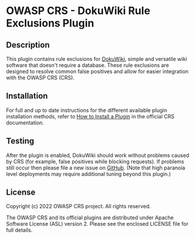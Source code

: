 # OWASP CRS - DokuWiki Rule Exclusions Plugin

## Description

This plugin contains rule exclusions for [DokuWiki](https://www.dokuwiki.org), simple and versatile wiki software that doesn't require a database. These rule exclusions are designed to resolve common false positives and allow for easier integration with the OWASP CRS (CRS).

## Installation

For full and up to date instructions for the different available plugin installation methods, refer to [How to Install a Plugin](https://coreruleset.org/docs/concepts/plugins/#how-to-install-a-plugin) in the official CRS documentation.

## Testing

After the plugin is enabled, DokuWiki should work without problems caused by CRS (for example, false positives while blocking requests). If problems still occur then please file a new issue on [GitHub](https://github.com/coreruleset/dokuwiki-rule-exclusions-plugin). (Note that high paranoia level deployments may require additional tuning beyond this plugin.)

## License

Copyright (c) 2022 OWASP CRS project. All rights reserved.

The OWASP CRS and its official plugins are distributed under Apache Software License (ASL) version 2. Please see the enclosed LICENSE file for full details.
